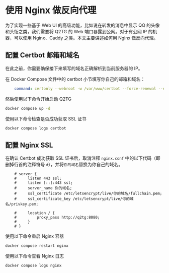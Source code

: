 # 使用 Nginx 做反向代理

为了实现一些基于 Web UI 的高级功能，比如说在转发的消息中显示 QQ 的头像和头衔之类，我们需要将 Q2TG 的 Web 端口暴露到公网。对于有公网 IP 的机器，可以使用 Nginx、Caddy 之类。本文主要讲述如何用 Nginx 做反向代理。

## 配置 Certbot 邮箱和域名

在此之前，你需要确保接下来填写的域名正确解析到当前服务器的 IP。

在 Docker Compose 文件中的 certbot 小节填写你自己的邮箱和域名：

```yaml
    command: certonly --webroot -w /var/www/certbot --force-renewal --email 你的邮箱 -d 你的域名 --agree-tos
```

然后使用以下命令开始启动 Q2TG

```bash
docker compose up -d
```

使用以下命令检查是否成功获取 SSL 证书

```bash
docker compose logs certbot
```

## 配置 Nginx SSL

在确认 Certbot 成功获取 SSL 证书后，取消注释 `nginx.conf` 中的以下代码（即删掉行首的注释符号 `#`），并将`你的域名`替换为你自己的域名。

```nginx
    # server {
    #     listen 443 ssl;
    #     listen [::]:443 ssl;
    #     server_name 你的域名;
    #     ssl_certificate /etc/letsencrypt/live/你的域名/fullchain.pem;
    #     ssl_certificate_key /etc/letsencrypt/live/你的域名/privkey.pem;

    #     location / {
    #         proxy_pass http://q2tg:8080;
    #     }
    # }
```

使用以下命令重启 Nginx 容器

```bash
docker compose restart nginx
```

使用以下命令查看 Nginx 日志

```bash
docker compose logs nginx
```
